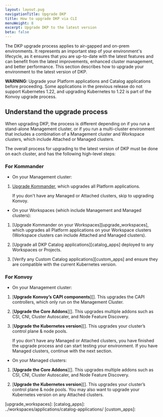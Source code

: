 ```yaml
---
layout: layout.pug
navigationTitle: Upgrade DKP
title: How to upgrade DKP via CLI
menuWeight: 8
excerpt: Upgrade DKP to the latest version 
beta: false
---
```


The DKP upgrade process applies to air-gapped and on-prem environments. It represents an important step of your environment's lifecycle, as it ensures that you are up-to-date with the latest features and can benefit from the latest improvements, enhanced cluster management, and better performance. This section describes how to upgrade your environment to the latest version of DKP.

<p class="message--warning"><strong>WARNING: </strong>Upgrade your Platform applications and Catalog applications before proceeding. Some applications in the previous release do not support Kubernetes 1.22, and upgrading Kubernetes to 1.22 is part of the Konvoy upgrade process.
</p>

## Understand the upgrade process

When upgrading DKP, the process is different depending on if you run a stand-alone Management cluster, or if you run a multi-cluster environment that includes a combination of a Management cluster and Workspace clusters, which include Attached or Managed clusters. 

The overall process for upgrading to the latest version of DKP must be done on each cluster, and has the following high-level steps:

### For Kommander

* On your Management cluster:

1.  [Upgrade Kommander][upgrade_kommander], which upgrades all Platform applications. 

    If you don't have any Managed or Attached clusters, skip to upgrading Konvoy. 

* On your Workspaces (which include Management and Managed clusters):

1.  [Upgrade Kommander on your Workspaces][upgrade_workspaces], which upgrades all Platform applications on your Workspace clusters (Workspace clusters can include Attached and Managed clusters).

1.  [Upgrade all DKP Catalog applications][catalog_apps] deployed to any Workspaces or Projects.

1.  [Verify any Custom Catalog applications][custom_apps] and ensure they are compatible with the current Kubernetes version.

### For Konvoy 

* On your Management cluster:

1.  [**Upgrade Konvoy’s CAPI components**][]. This upgrades the CAPI controllers, which only run on the Management Cluster.

1.  [**Upgrade the Core Addons**][]. This upgrades multiple addons such as CSI, CNI, Cluster Autoscaler, and Node Feature Discovery.

1.  [**Upgrade the Kubernetes version**][]. This upgrades your cluster’s control plane & node pools. 

    If you don't have any Managed or Attached clusters, you have finished the upgrade process and can start testing your environment. If you have Managed clusters, continue with the next section. 

* On your Managed clusters:

1. [**Upgrade the Core Addons**][]. This upgrades multiple addons such as CSI, CNI, Cluster Autoscaler, and Node Feature Discovery.

1. [**Upgrade the Kubernetes version**][]. This upgrades your cluster’s control plane & node pools. You may also want to upgrade your Kubernetes version on any Attached clusters. 

[upgrade_kommander]: /dkp/kommander/2.2/dkp-upgrade/upgrade-kommander/
[upgrade_workspaces]:
[catalog_apps]: ../workspaces/applications/catalog-applications/
[custom_apps]:

